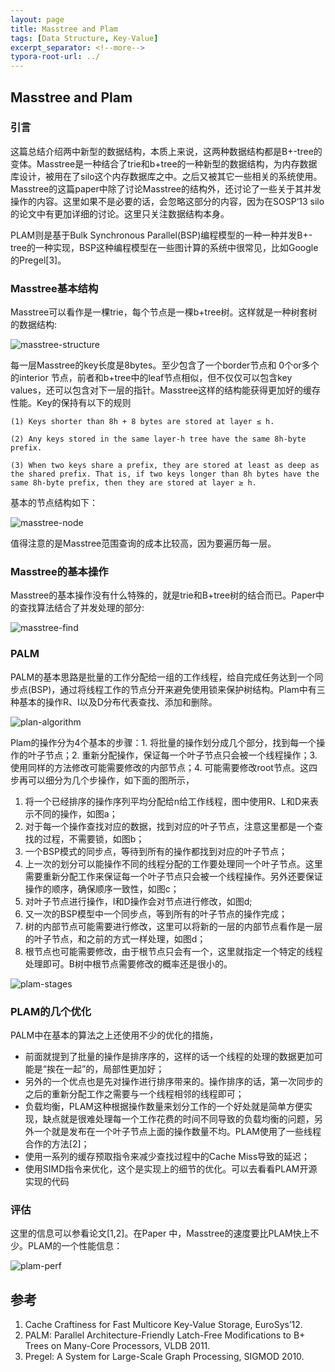 ```yaml
---
layout: page
title: Masstree and Plam
tags: [Data Structure, Key-Value]
excerpt_separator: <!--more-->
typora-root-url: ../
---
```


## Masstree and Plam

###  引言

   这篇总结介绍两中新型的数据结构，本质上来说，这两种数据结构都是B+-tree的变体。Masstree是一种结合了trie和b+tree的一种新型的数据结构，为内存数据库设计，被用在了silo这个内存数据库之中。之后又被其它一些相关的系统使用。Masstree的这篇paper中除了讨论Masstree的结构外，还讨论了一些关于其并发操作的内容。这里如果不是必要的话，会忽略这部分的内容，因为在SOSP‘13 silo的论文中有更加详细的讨论。这里只关注数据结构本身。

  PLAM则是基于Bulk Synchronous Parallel(BSP)编程模型的一种一种并发B+-tree的一种实现，BSP这种编程模型在一些图计算的系统中很常见，比如Google的Pregel[3]。



### Masstree基本结构

  Masstree可以看作是一棵trie，每个节点是一棵b+tree树。这样就是一种树套树的数据结构:

   ![masstree-structure](/assets/img/masstree-structure.png)

  每一层Masstree的key长度是8bytes。至少包含了一个border节点和 0个or多个的interior 节点，前者和b+tree中的leaf节点相似，但不仅仅可以包含key values，还可以包含对下一层的指针。Masstree这样的结构能获得更加好的缓存性能。Key的保持有以下的规则

```
(1) Keys shorter than 8h + 8 bytes are stored at layer ≤ h.

(2) Any keys stored in the same layer-h tree have the same 8h-byte prefix. 

(3) When two keys share a prefix, they are stored at least as deep as the shared prefix. That is, if two keys longer than 8h bytes have the same 8h-byte prefix, then they are stored at layer ≥ h.
```

基本的节点结构如下：

![masstree-node](/assets/img/masstree-node.png)

  值得注意的是Masstree范围查询的成本比较高，因为要遍历每一层。



 ### Masstree的基本操作

​    Masstree的基本操作没有什么特殊的，就是trie和B+tree树的结合而已。Paper中的查找算法结合了并发处理的部分:

![masstree-find](/assets/img/masstree-find.png)



### PALM

  PALM的基本思路是批量的工作分配给一组的工作线程，给自完成任务达到一个同步点(BSP)，通过将线程工作的节点分开来避免使用锁来保护树结构。Plam中有三种基本的操作R、I以及D分布代表查找、添加和删除。

![plan-algorithm](/assets/img/plan-algorithm.png)

  Plam的操作分为4个基本的步骤：1. 将批量的操作划分成几个部分，找到每一个操作的叶子节点；2. 重新分配操作，保证每一个叶子节点只会被一个线程操作；3. 使用同样的方法修改可能需要修改的内部节点；4. 可能需要修改root节点。这四步再可以细分为几个步操作，如下面的图所示，

1. 将一个已经排序的操作序列平均分配给n给工作线程，图中使用R、L和D来表示不同的操作，如图a；
2. 对于每一个操作查找对应的数据，找到对应的叶子节点，注意这里都是一个查找的过程，不需要锁，如图b；
3. 一个BSP模式的同步点，等待到所有的操作都找到对应的叶子节点；
4. 上一次的划分可以能操作不同的线程分配的工作要处理同一个叶子节点。这里需要重新分配工作来保证每一个叶子节点只会被一个线程操作。另外还要保证操作的顺序，确保顺序一致性，如图c；
5. 对叶子节点进行操作，I和D操作会对节点进行修改，如图d;
6. 又一次的BSP模型中一个同步点，等到所有的叶子节点的操作完成；
7. 树的内部节点可能需要进行修改，这里可以将新的一层的内部节点看作是一层的叶子节点，和之前的方式一样处理，如图d；
8. 根节点也可能需要修改，由于根节点只会有一个，这里就指定一个特定的线程处理即可。B树中根节点需要修改的概率还是很小的。

![plam-stages](/assets/img/plam-stages.png)

### PLAM的几个优化

  PALM中在基本的算法之上还使用不少的优化的措施，

* 前面就提到了批量的操作是排序序的，这样的话一个线程的处理的数据更加可能是“挨在一起”的，局部性更加好；
* 另外的一个优点也是先对操作进行排序带来的。操作排序的话，第一次同步的之后的重新分配工作之需要与一个线程相邻的线程即可；
* 负载均衡，PLAM这种根据操作数量来划分工作的一个好处就是简单方便实现，缺点就是很难处理每一个工作花费的时间不同导致的负载均衡的问题，另外一个就是发布在一个叶子节点上面的操作数量不均。PLAM使用了一些线程合作的方法[2]；
* 使用一系列的缓存预取指令来减少查找过程中的Cache Miss导致的延迟；
* 使用SIMD指令来优化，这个是实现上的细节的优化。可以去看看PLAM开源实现的代码



### 评估

  这里的信息可以参看论文[1,2]。在Paper 中，Masstree的速度要比PLAM快上不少。PLAM的一个性能信息：

![plam-perf](/assets/img/plam-perf.png)

## 参考

1. Cache Craftiness for Fast Multicore Key-Value Storage, EuroSys’12.
2. PALM: Parallel Architecture-Friendly Latch-Free Modifications to B+ Trees on Many-Core Processors, VLDB 2011.
3. Pregel: A System for Large-Scale Graph Processing, SIGMOD 2010.

